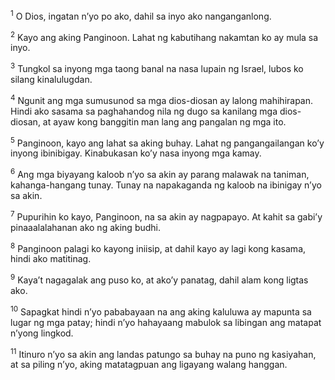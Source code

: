 <sup>1</sup>
O Dios, ingatan nʼyo po ako, dahil sa inyo ako nanganganlong. 

<sup>2</sup>
Kayo ang aking Panginoon. Lahat ng kabutihang nakamtan ko ay mula sa inyo. 

<sup>3</sup>
Tungkol sa inyong mga taong banal na nasa lupain ng Israel, lubos ko silang kinalulugdan. 

<sup>4</sup>
Ngunit ang mga sumusunod sa mga dios-diosan ay lalong mahihirapan. Hindi ako sasama sa paghahandog nila ng dugo sa kanilang mga dios-diosan, at ayaw kong banggitin man lang ang pangalan ng mga ito. 

<sup>5</sup>
Panginoon, kayo ang lahat sa aking buhay. Lahat ng pangangailangan koʼy inyong ibinibigay. Kinabukasan koʼy nasa inyong mga kamay. 

<sup>6</sup>
Ang mga biyayang kaloob nʼyo sa akin ay parang malawak na taniman, kahanga-hangang tunay. Tunay na napakaganda ng kaloob na ibinigay nʼyo sa akin. 

<sup>7</sup>
Pupurihin ko kayo, Panginoon, na sa akin ay nagpapayo. At kahit sa gabiʼy pinaaalalahanan ako ng aking budhi. 

<sup>8</sup>
Panginoon palagi ko kayong iniisip, at dahil kayo ay lagi kong kasama, hindi ako matitinag. 

<sup>9</sup>
Kayaʼt nagagalak ang puso ko, at akoʼy panatag, dahil alam kong ligtas ako. 

<sup>10</sup>
Sapagkat hindi nʼyo pababayaan na ang aking kaluluwa ay mapunta sa lugar ng mga patay; hindi nʼyo hahayaang mabulok sa libingan ang matapat nʼyong lingkod. 

<sup>11</sup>
Itinuro nʼyo sa akin ang landas patungo sa buhay na puno ng kasiyahan, at sa piling nʼyo, aking matatagpuan ang ligayang walang hanggan.